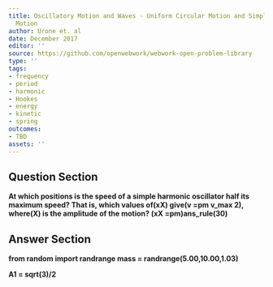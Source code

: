 ```yaml
---
title: Oscillatory Motion and Waves - Uniform Circular Motion and Simple Harmonic
  Motion
author: Urone et. al
date: December 2017
editor: ''
source: https://github.com/openwebwork/webwork-open-problem-library
type: ''
tags:
- frequency
- period
- harmonic
- Hookes
- energy
- kinetic
- spring
outcomes:
- TBD
assets: ''
---
```


## Question Section 

<b>
At which positions is the speed of a simple harmonic oscillator half its maximum speed? That is, which values of(xX) give(v =pm v_max  2), where(X) is the amplitude of the motion?
(xX =pm)ans_rule(30)



## Answer Section

from random import randrange
mass = randrange(5.00,10.00,1.03) 

A1 = sqrt(3)/2